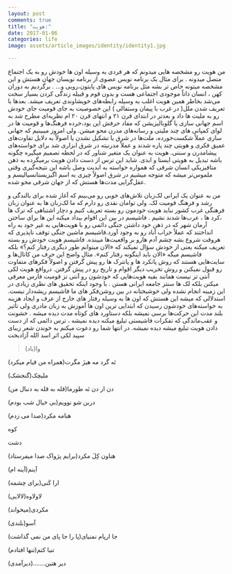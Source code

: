 ```yaml
---
layout: post
comments: true
title: "هویت:"
date: 2017-01-06
categories: life
image: assets/article_images/identity/identity1.jpg

---
```

من هویت رو مشخصه هایی میدونم که هر فردی به وسیله اون ها خودش رو به یک اجتماع متصل میدونه . برای مثال یک برنامه نویس عضوی از برنامه نویسان جهان هستش و این مشخصه میتونه خاص تر بشه مثل برنامه نویس های پایتون،روبی و… .
برگردیم به دوران کهن ، انسان‌ ذاتاً  موجودی اجتماعی هست و بدون قوم و قبیله زندگی کردن بسیار سخت می‌شد بخاطر همین هویت اغلب به وسیله رابطه‌های خویشاوندی تعریف میشد. بعدها با تعریف شدن ملل( در غرب با پیمان وستفالی ) این خصوصیت به جای قومیت جای خودش رو به ملیت ها داد و بعدتر در ابتدای قرن ۲۱ و انتهای قرن ۲۰ ام نظریه‌ای مطرح شد به اسم جهانی سازی یا گلوبالیزیشن که مفاد حرفش این بود،خرده فرهنگ‌ها و قومیت ها در لوای کمپانی های چند ملیتی و رسانه‌های مدرن محو میشن.
ولی امروز میبینیم که جهانی سازی عملاً شکست‌خورده، ملت‌ها در شرق یا تشکیل نشدن یا اصولاً به دلایل تفاوت‌های عمیق فکری و هویتی چند پاره شدند و عملاً مدرنیته در شرق ابزاری شد برای خواسته‌های پیشامدرن و سنتی.
هویت به عنوان یک متغیر شناور که در لحظه تصمیم میگیره چگونه باشه تبدیل به هویتی ایستا و ابدی. شاید این ترس از دست دادن هویت برمیگرده به ذهن متافیزیکی انسان شرقی که همواره خواسته به ابدیت وصل باشه این نتیجه‌گیری وقتی ملموس‌تر میشه که متوجه میشیم در شرق اصولاً چیزی به اسم اگیزیستانسیالیسم و عقل‌گرایی مدت‌ها هستش که از جهان شرقی محو شده.

من به عنوان یک ایرانی لک‌زبان تلاش‌های خوبی رو می‌بینم که آغاز شده برای بالندگی و رشد و فرهنگ قومیت لک. ولی توامان نقدی رو دارم که ما لک‌زبان‌ ها به عنوان زبان فرهنگی غرب کشور نباید هویت خودمون رو بسته تعریف کنیم و دچار اشتباهی که ترک ها ،کرد ها ، عرب‌ها شدند نشیم . فاشیسم در بین این اقوام بیداد میکنه این‌ ها برای ساختن آرمان شهر که در ‌ذهن خود داشتن جنگی دائمی رو با هویت‌هایی به غیر خود به راه انداختند که عملاً خراب آباد رو به وجود آورد.فاشیسم ماشین جنگی توقف ناپذیری که هروقت شروع بشه چشم آدم هارو بر واقعیت‌ها میبنده. فاشیسم هویت خودش رو بسته تعریف میکنه یعنی از خودش سؤال نمیکند که  «الان میتوانم طور دیگری رفتار کنم؟» بلکه فاشیسم میگه «الان  باید اینگونه رفتار کنم».
مثال واضح این حرف من کانال‌ها و سایت‌هایی هستند که روش پانکرد ها و پانترک ها رو پیش گرفتن و اصولاً فکرهای متفاوت رو قبول نمیکنن و روش تخریب دیگر اقوام و تاریخ رو در پیش گرفتن. در‌واقع هویت لکی آنتی تز نیست همانند بقیه هویت‌هایی که خودشون رو آنتی تز قومیت فارس معرفی میکنن بلکه لک ها سنتز  جامعه ایرانی هستن . با وجود اینکه تحقیق های نظری زیادی در این زمینه انجام نشده ولی خوشبختانه در بین روشن‌فکر های ما فاشیسم ریشه‌دار نیست.
استدلالی که میشه این هستش که اون ها به وسیله رفتار های خارج از عرف و ایجاد هزینه به خواسته‌های خودشون رسیدن که ابتدایی ترین اون ها آموزش به زبان مادری ولی تأثیر بلند مدت این حرکت‌ها برسی نمیشه بلکه دستاورد های کوتاه مدت دیده میشه . خشونت و عقب‌ماندگی که تفکرات فاشیستی تبلیغ میکنه دیده نمیشه ، ترس دائمی که از دست دادن هویت تبلیغ میشه دیده نمیشه.
در انتها شما رو دعوت میکنم به  خوندن شعر زیبای سپید لکی اثر اسد الله آزادبخت

>وا(باد)

ئه گرد مه هیزَ مگرت(همراه من قیام میکرد)

ملیچک(گنجشک)

دن ار دن ئه طورما(قله به قله به دنبال من)

دربن شو نوویم(بی خیال شب بودم)

هنامه مکرد(صدا می زدم)

کوه

دشت

هناون کِلَ مکرد(برایم پژواک صدا میفرستاد)

آینم(آینه ام)

ارا کَنی(برای چشمه)

لاولاوه(لالایی)

مکردی(میخواند)

آسو(بلندی)

جا ارپام نمنیای(پا را جا پای من نمی گذاشت)

تنیا کتم(تنها افتادم)

دیر هتین.......(دیرآمدی)


